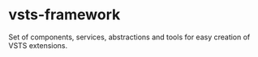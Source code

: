 # vsts-framework
Set of components, services, abstractions and tools for easy creation of VSTS extensions.
